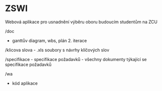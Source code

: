 # ZSWI
Webová aplikace pro usnadnění výběru oboru budoucím studentům na ZCU


/doc
   - ganttův diagram, wbs, plán 2. iterace
   
   /klicova slova
       - .xls soubory s návrhy klíčových slov
   
   /specifikace
       - specifikace požadavků - všechny dokumenty týkající se specifikace požadavků
       
/wa
   - kód aplikace
